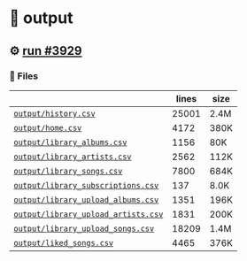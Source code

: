 # 📝  output 

## ⚙️ [run #3929](https://github.com/jwenerd/ytm-dl/actions/runs/14377178987)

### 📁 Files

|                                                                         |lines|size|
|-------------------------------------------------------------------------|-----|----|
|[`output/history.csv` ](output/history.csv)                              |25001|2.4M|
|[`output/home.csv` ](output/home.csv)                                    |4172 |380K|
|[`output/library_albums.csv` ](output/library_albums.csv)                |1156 |80K |
|[`output/library_artists.csv` ](output/library_artists.csv)              |2562 |112K|
|[`output/library_songs.csv` ](output/library_songs.csv)                  |7800 |684K|
|[`output/library_subscriptions.csv` ](output/library_subscriptions.csv)  |137  |8.0K|
|[`output/library_upload_albums.csv` ](output/library_upload_albums.csv)  |1351 |196K|
|[`output/library_upload_artists.csv` ](output/library_upload_artists.csv)|1831 |200K|
|[`output/library_upload_songs.csv` ](output/library_upload_songs.csv)    |18209|1.4M|
|[`output/liked_songs.csv` ](output/liked_songs.csv)                      |4465 |376K|